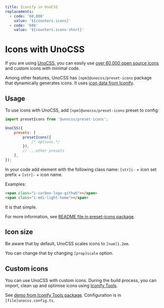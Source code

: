 ```yaml
title: Iconify in UnoCSS
replacements:
  - code: '60,000'
    value: '${counters.icons}'
  - code: '60k'
    value: '${counters.icons-short}'
```

# Icons with UnoCSS

If you are using [UnoCSS](https://github.com/unocss/unocss), you can easily use [over 60,000 open source icons](/docs/icons/icon-data.md) and custom icons with minimal code.

Among other features, UnoCSS has `[npm]@unocss/preset-icons` package that dynamically generates icons. It uses [icon data from Iconify](/docs/icons/icon-data.md).

## Usage

To use icons with UnoCSS, add `[npm]@unocss/preset-icons` preset to config:

```js
import presetIcons from '@unocss/preset-icons';

UnoCSS({
	presets: [
		presetIcons({
			/* options */
		}),
		// ...other presets
	],
});
```

In your code add element with the following class name: `[str]i-` + icon set prefix + `[str]-` + icon name.

Examples:

```html
<span class="i-carbon-logo-github"></span>
<span class="i-mdi-light-home"></span>
```

It is that simple.

For more information, see [README file in preset-icons package](https://github.com/unocss/unocss/tree/main/packages/preset-icons/).

## Icon size

Be aware that by default, UnoCSS scales icons to `[num]1.2em`.

You can change that by changing `[prop]scale` option.

## Custom icons

You can use UnoCSS with custom icons. During the build process, you can import, clean up and optimise icons using [Iconify Tools](/docs/libraries/tools/index.md).

See [demo from Iconify Tools package](https://github.com/iconify/tools/tree/main/%40iconify-demo/unocss). Configuration is in `[file]unocss.config.ts`.
